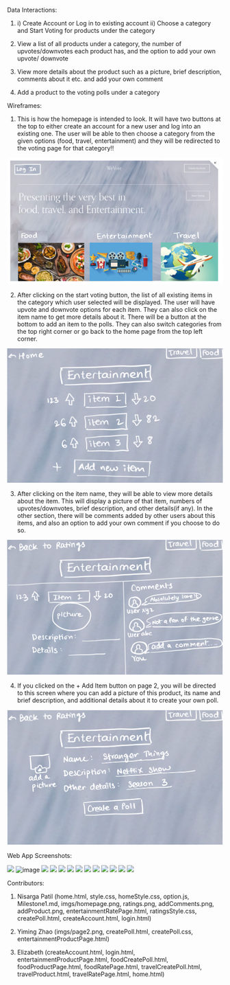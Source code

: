 
Data Interactions:

1.  i) Create Account or Log in to existing account 
    ii) Choose a category and Start Voting for products under the category

2.  View a list of all products under a category, the number of upvotes/downvotes each product has, and the option to add your own upvote/ downvote

3.  View more details about the product such as a picture, brief description, comments about it etc. and add your own comment

4.  Add a product to the voting polls under a category 


Wireframes:

1. This is how the homepage is intended to look. It will have two buttons at the top to either create an account for a new user and log into an existing one. The user will be able to then choose a category from the given options (food, travel, entertainment) and they will be redirected to the voting page for that category!!

![homepage](/imgs/homepage.png)

2. After clicking on the start voting button, the list of all existing items in the category which user selected will be displayed. The user will have upvote and downvote options for each item. They can also click on the item name to get more details about it. There will be a button at the bottom to add an item to the polls. They can also switch categories from the top right corner or go back to the home page from the top left corner. 

![](/imgs/ratings.png)

3. After clicking on the item name, they will be able to view more details about the item. This will display a picture of that item, numbers of upvotes/downvotes, brief description, and other details(if any). In the other section, there will be comments added by other users about this items, and also an option to add your own comment if you choose to do so.

![](/imgs/addComments.png)

4. If you clicked on the + Add Item button on page 2, you will be directed to this screen where you can add a picture of this product, its name and brief description, and additional details about it to create your own poll.

![4](/imgs/addProduct.png)


Web App Screenshots:

![](Web_App_Screenshots/index.png)
![image](https://user-images.githubusercontent.com/86131546/138569533-e65a3c91-b3ea-402f-96f7-b3ada159b4a9.png)
![](Web_App_Screenshots/poll.png)
[](Web_App_Screenshots/logIn.png)
![](Web_App_Screenshots/createAccount.png)
![](Web_App_Screenshots/entertainmentRatePage.png)
![](Web_App_Screenshots/entertainmentCreatePoll.png)
![](Web_App_Screenshots/entertainmentProductPage.png)
![](Web_App_Screenshots/foodRatePage.png)
![](Web_App_Screenshots/foodCreatePoll.png)
![](Web_App_Screenshots/foodProductPage.png)
![](Web_App_Screenshots/travelRatePage.png)
![](Web_App_Screenshots/travelCreatePoll.png)
![](Web_App_Screenshots/travelProductPage.png)


Contributors:

1. Nisarga Patil (home.html, style.css, homeStyle.css, option.js, Milestone1.md, imgs/homepage.png, ratings.png, addComments.png, addProduct.png, entertainmentRatePage.html, ratingsStyle.css, createPoll.html, createAccount.html, login.html)

2. Yiming Zhao (imgs/page2.png, createPoll.html, createPoll.css, entertainmentProductPage.html)

3. Elizabeth (createAccount.html, login.html, entertainmentProductPage.html, foodCreatePoll.html, foodProductPage.html, foodRatePage.html, travelCreatePoll.html, travelProduct.html, travelRatePage.html, home.html)

